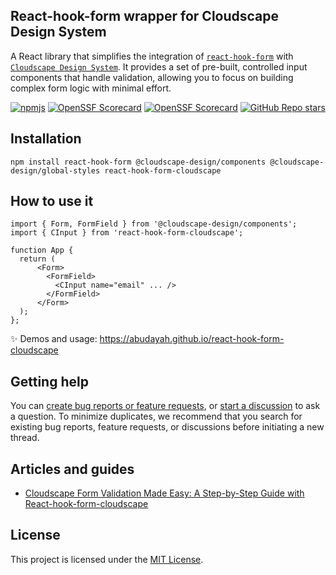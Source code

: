## React-hook-form wrapper for Cloudscape Design System

A React library that simplifies the integration of [`react-hook-form`](https://github.com/react-hook-form/react-hook-form) with [`Cloudscape Design System`](https://github.com/cloudscape-design/components).  It provides a set of pre-built, controlled input components that handle validation, allowing you to focus on building complex form logic with minimal effort.

[![npmjs](https://img.shields.io/npm/v/react-hook-form-cloudscape)](https://www.npmjs.com/package/react-hook-form-cloudscape)
[![OpenSSF Scorecard](https://api.securityscorecards.dev/projects/github.com/abudayah/react-hook-form-cloudscape/badge)](https://securityscorecards.dev/viewer/?uri=github.com/abudayah/react-hook-form-cloudscape)
[![OpenSSF Scorecard](https://github.com/abudayah/react-hook-form-cloudscape/actions/workflows/dependabot/dependabot-updates/badge.svg)](https://github.com/abudayah/react-hook-form-cloudscape/actions/workflows/dependabot/dependabot-updates)
[![GitHub Repo stars](https://img.shields.io/github/stars/abudayah/react-hook-form-cloudscape)](https://github.com/abudayah/react-hook-form-cloudscape)



## Installation

```
npm install react-hook-form @cloudscape-design/components @cloudscape-design/global-styles react-hook-form-cloudscape
```

## How to use it

```
import { Form, FormField } from '@cloudscape-design/components';
import { CInput } from 'react-hook-form-cloudscape';

function App {
  return (
      <Form>
        <FormField>
          <CInput name="email" ... />
        </FormField>
      </Form>
  );
};

```

✨ Demos and usage: https://abudayah.github.io/react-hook-form-cloudscape

## Getting help

You can [create bug reports or feature requests](https://github.com/abudayah/react-hook-form-cloudscape/issues/new/choose), or [start a discussion](https://github.com/abudayah/react-hook-form-cloudscape/discussions) to ask a question. To minimize duplicates, we recommend that you search for existing bug reports, feature requests, or discussions before initiating a new thread.

## Articles and guides
- [Cloudscape Form Validation Made Easy: A Step-by-Step Guide with React-hook-form-cloudscape](https://medium.com/@abudayah/cloudscape-form-validation-made-easy-a-step-by-step-guide-with-react-hook-form-cloudscape-f2238225f125)

## License

This project is licensed under the [MIT License](/LICENSE).
